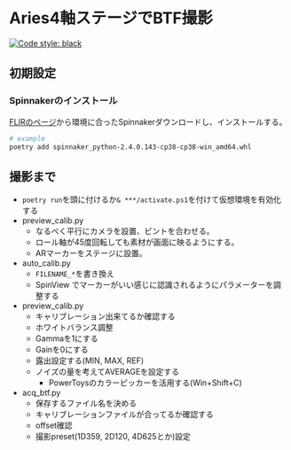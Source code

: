 # Aries4軸ステージでBTF撮影
[![Code style: black](https://img.shields.io/badge/code%20style-black-black?style=flat-square)](https://github.com/psf/black)

## 初期設定
### Spinnakerのインストール
[FLIRのページ](https://flir.app.boxcn.net/v/SpinnakerSDK)から環境に合ったSpinnakerダウンロードし、インストールする。
```bash
# example
poetry add spinnaker_python-2.4.0.143-cp38-cp38-win_amd64.whl
```

## 撮影まで
- `poetry run`を頭に付けるか`& ***/activate.ps1`を付けて仮想環境を有効化する
- preview_calib.py
    - なるべく平行にカメラを設置、ピントを合わせる。
    - ロール軸が45度回転しても素材が画面に映るようにする。
    - ARマーカーをステージに設置。
- auto_calib.py
    - `FILENAME_*`を書き換え
    - SpinView でマーカーがいい感じに認識されるようにパラメーターを調整する
- preview_calib.py
    - キャリブレーション出来てるか確認する
    - ホワイトバランス調整
    - Gammaを1にする
    - Gainを0にする
    - 露出設定する(MIN, MAX, REF)
    - ノイズの量を考えてAVERAGEを設定する
        - PowerToysのカラーピッカーを活用する(Win+Shift+C)
- acq_btf.py
    - 保存するファイル名を決める
    - キャリブレーションファイルが合ってるか確認する
    - offset確認
    - 撮影preset(1D359, 2D120, 4D625とか)設定
